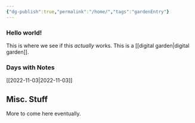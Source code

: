 ```yaml
---
{"dg-publish":true,"permalink":"/home/","tags":"gardenEntry"}
---
```



### Hello world!

This is where we see if this *actually* works. This is a [[digital garden\|digital garden]].

### Days with Notes
[[2022-11-03\|2022-11-03]]

## Misc. Stuff
More to come here eventually.
